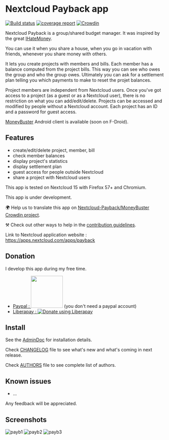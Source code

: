 # Nextcloud Payback app

[![Build status](https://gitlab.com/eneiluj/payback-nc/badges/master/build.svg)](https://gitlab.com/eneiluj/payback-nc/commits/master)
[![coverage report](https://gitlab.com/eneiluj/payback-nc/badges/master/coverage.svg)](https://eneiluj.gitlab.io/payback-nc/coverage/)
[![Crowdin](https://d322cqt584bo4o.cloudfront.net/moneybuster/localized.svg)](https://crowdin.com/project/moneybuster)

Nextcloud Payback is a group/shared budget manager.
It was inspired by the great [IHateMoney](https://github.com/spiral-project/ihatemoney/).

You can use it when you share a house, when you go in vacation with friends, whenever you share money with others.

It lets you create projects with members and bills. Each member has a balance computed from the project bills.
This way you can see who owes the group and who the group owes. Ultimately you can ask for a settlement plan
telling you which payments to make to reset the projet balances.

Project members are independent from Nextcloud users.
Once you've got access to a project (as a guest or as a Nextcloud user), there is no restriction on what you can add/edit/delete.
Projects can be accessed and modified by
people without a Nextcloud account. Each project has an ID and a password for guest access.

[MoneyBuster](https://gitlab.com/eneiluj/moneybuster) Android client is available (soon on F-Droid).

## Features

* create/edit/delete project, member, bill
* check member balances
* display project's statistics
* display settlement plan
* guest access for people outside Nextcloud
* share a project with Nextcloud users

This app is tested on Nextcloud 15 with Firefox 57+ and Chromium.

This app is under development.

🌍 Help us to translate this app on [Nextcloud-Payback/MoneyBuster Crowdin project](https://crowdin.com/project/moneybuster).

⚒ Check out other ways to help in the [contribution guidelines](https://gitlab.com/eneiluj/payback-nc/blob/master/CONTRIBUTING.md).

Link to Nextcloud application website : https://apps.nextcloud.com/apps/payback

## Donation

I develop this app during my free time.

* [Paypal : <img src="https://gitlab.com/eneiluj/phonetrack-android/wikis/uploads/3ef4665a2c25662265681d6304f71b43/paypal-donate-button.png" width="100"/>](https://www.paypal.com/cgi-bin/webscr?cmd=_s-xclick&hosted_button_id=66PALMY8SF5JE) (you don't need a paypal account)
* [Liberapay : ![Donate using Liberapay](https://liberapay.com/assets/widgets/donate.svg)](https://liberapay.com/eneiluj/donate)

## Install

See the [AdminDoc](https://gitlab.com/eneiluj/payback-nc/wikis/admindoc) for installation details.

Check [CHANGELOG](https://gitlab.com/eneiluj/payback-nc/blob/master/CHANGELOG.md#change-log) file to see what's new and what's coming in next release.

Check [AUTHORS](https://gitlab.com/eneiluj/payback-nc/blob/master/AUTHORS.md#authors) file to see complete list of authors.

## Known issues

* ...

Any feedback will be appreciated.

## Screenshots

![payb1](https://gitlab.com/eneiluj/payback-nc/wikis/uploads/044d9700ac6f7e1f965df4336f09b4ef/payb1.png)
![payb2](https://gitlab.com/eneiluj/payback-nc/wikis/uploads/8803d3fa32322e95d31cdd63c4cb3efd/payb2.png)
![payb3](https://gitlab.com/eneiluj/payback-nc/wikis/uploads/7cb6c83f0214ba5bb27b3abf5286c221/payb3.png)
